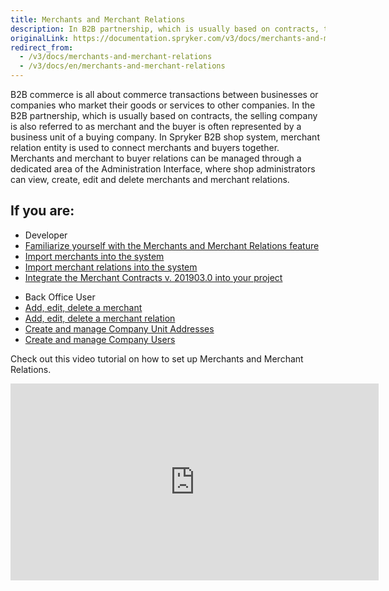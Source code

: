 ```yaml
---
title: Merchants and Merchant Relations
description: In B2B partnership, which is usually based on contracts, the selling company is referred to as merchant and the buyer is represented by a business unit
originalLink: https://documentation.spryker.com/v3/docs/merchants-and-merchant-relations
redirect_from:
  - /v3/docs/merchants-and-merchant-relations
  - /v3/docs/en/merchants-and-merchant-relations
---
```


B2B commerce is all about commerce transactions between businesses or companies who market their goods or services to other companies. In the B2B partnership, which is usually based on contracts, the selling company is also referred to as merchant and the buyer is often represented by a business unit of a buying company. In Spryker B2B shop system, merchant relation entity is used to connect merchants and buyers together. Merchants and merchant to buyer relations can be managed through a dedicated area of the Administration Interface, where shop administrators can view, create, edit and delete merchants and merchant relations.

## If you are:

<div class="mr-container">
    <div class="mr-list-container">
        <!-- col1 -->
        <div class="mr-col">
            <ul class="mr-list mr-list-green">
                <li class="mr-title">Developer</li>
                <li><a href="https://documentation.spryker.com/v4/docs/merchants-and-merchant-relations-overview" class="mr-link">Familiarize yourself with the Merchants and Merchant Relations feature</a></li>
                <li><a href="https://documentation.spryker.com/v3/docs/howto-import-merchants-and-merchant-relations#importing-merchants">Import merchants into the system</a></li>
                <li><a href="https://documentation.spryker.com/v3/docs/howto-import-merchants-and-merchant-relations#importing-merchant-relations" class="mr-link">Import merchant relations into the system</a></li>
                <li><a href="https://documentation.spryker.com/v2/docs/merchant-contracts-feature-integration-201903" class="mr-link">Integrate the Merchant Contracts v. 201903.0 into your project</a></li>
            </ul>
        </div>
         <!-- col2 -->
        <div class="mr-col">
            <ul class="mr-list mr-list-blue">
                <li class="mr-title"> Back Office User</li>
                <li><a href="https://documentation.spryker.com/v4/docs/managing-merchants" class="mr-link">Add, edit, delete a merchant</a></li>
                <li><a href="https://documentation.spryker.com/v4/docs/managing-merchant-relations" class="mr-link">Add, edit, delete a merchant relation</a></li>
                <li><a href="https://documentation.spryker.com/v4/docs/managing-company-unit-addresses" class="mr-link">Create and manage Company Unit Addresses</a></li>
                <li><a href="https://documentation.spryker.com/v4/docs/managing-company-users" class="mr-link">Create and manage Company Users</a></li>
            </ul>
        </div>
        </div>
</div>

Check out this video tutorial on how to set up Merchants and Merchant Relations.
<iframe src="https://fast.wistia.net/embed/iframe/aowgi1c6k1" title="How to Setup Merchants and Merchant Relationships in Spryker B2B Video" allowtransparency="true" frameborder="0" scrolling="no" class="wistia_embed" name="wistia_embed" allowfullscreen="0" mozallowfullscreen="0" webkitallowfullscreen="0" oallowfullscreen="0" msallowfullscreen="0" width="589" height="315"></iframe>
